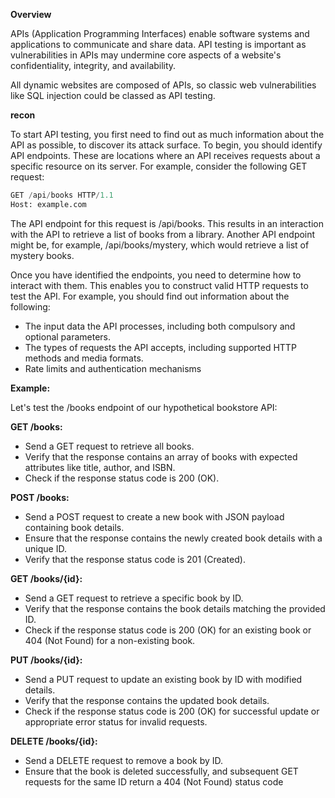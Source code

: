 
**Overview**

APIs (Application Programming Interfaces) enable software systems and applications to communicate and share data. API testing is important as vulnerabilities in APIs may undermine core aspects of a website's confidentiality, integrity, and availability.

All dynamic websites are composed of APIs, so classic web vulnerabilities like SQL injection could be classed as API testing.

**recon**

To start API testing, you first need to find out as much information about the API as possible, to discover its attack surface. To begin, you should identify API endpoints. These are locations where an API receives requests about a specific resource on its server. For example, consider the following GET request:

```sql
GET /api/books HTTP/1.1
Host: example.com
```

The API endpoint for this request is /api/books. This results in an interaction with the API to retrieve a list of books from a library. Another API endpoint might be, for example, /api/books/mystery, which would retrieve a list of mystery books.

Once you have identified the endpoints, you need to determine how to interact with them. This enables you to construct valid HTTP requests to test the API. For example, you should find out information about the following:

- The input data the API processes, including both compulsory and optional parameters.
- The types of requests the API accepts, including supported HTTP methods and media formats.
- Rate limits and authentication mechanisms

**Example:**

Let's test the /books endpoint of our hypothetical bookstore API:

**GET /books:**

- Send a GET request to retrieve all books.
- Verify that the response contains an array of books with expected attributes like title, author, and ISBN.
- Check if the response status code is 200 (OK).

**POST /books:**

- Send a POST request to create a new book with JSON payload containing book details.
- Ensure that the response contains the newly created book details with a unique ID.
- Verify that the response status code is 201 (Created).

**GET /books/{id}:**

- Send a GET request to retrieve a specific book by ID.
- Verify that the response contains the book details matching the provided ID.
- Check if the response status code is 200 (OK) for an existing book or 404 (Not Found) for a non-existing book.

**PUT /books/{id}:**

- Send a PUT request to update an existing book by ID with modified details.
- Verify that the response contains the updated book details.
- Check if the response status code is 200 (OK) for successful update or appropriate error status for invalid requests.

**DELETE /books/{id}:**

- Send a DELETE request to remove a book by ID.
- Ensure that the book is deleted successfully, and subsequent GET requests for the same ID return a 404 (Not Found) status code
